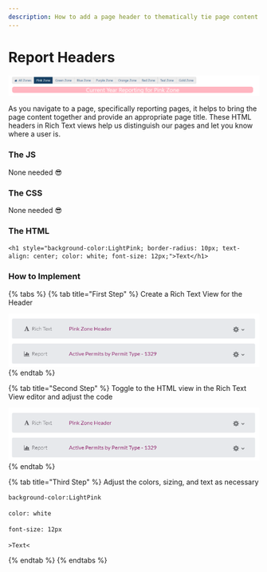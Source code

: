 ```yaml
---
description: How to add a page header to thematically tie page content together
---
```


# Report Headers

![a Pink Zone page for RPP reporting](../../.gitbook/assets/image%20%2879%29.png)

As you navigate to a page, specifically reporting pages, it helps to bring the page content together and provide an appropriate page title. These HTML headers in Rich Text views help us distinguish our pages and let you know where a user is.

### The JS

None needed 😎

### The CSS

None needed 😎

### The HTML

```text
<h1 style="background-color:LightPink; border-radius: 10px; text-align: center; color: white; font-size: 12px;">Text</h1>
```

### How to Implement

{% tabs %}
{% tab title="First Step" %}
Create a Rich Text View for the Header

![](../../.gitbook/assets/image%20%2878%29%20%281%29.png)
{% endtab %}

{% tab title="Second Step" %}
Toggle to the HTML view in the Rich Text View editor and adjust the code

![](../../.gitbook/assets/image%20%2876%29.png)
{% endtab %}

{% tab title="Third Step" %}
Adjust the colors, sizing, and text as necessary

```text
background-color:LightPink

color: white

font-size: 12px

>Text<
```
{% endtab %}
{% endtabs %}

